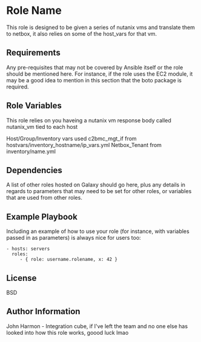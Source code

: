 Role Name
=========

This role is designed to be given a series of nutanix vms and translate them to netbox, it also relies on some of the host_vars for that vm.

Requirements
------------

Any pre-requisites that may not be covered by Ansible itself or the role should be mentioned here. For instance, if the role uses the EC2 module, it may be a good idea to mention in this section that the boto package is required.

Role Variables
--------------

This role relies on you haveing a nutanix vm response body called nutanix_vm tied to each host

Host/Group/Inventory vars used
c2bmc_mgt_if from hostvars/inventory_hostname/ip_vars.yml
Netbox_Tenant from inventory/name.yml


Dependencies
------------

A list of other roles hosted on Galaxy should go here, plus any details in regards to parameters that may need to be set for other roles, or variables that are used from other roles.

Example Playbook
----------------

Including an example of how to use your role (for instance, with variables passed in as parameters) is always nice for users too:

    - hosts: servers
      roles:
         - { role: username.rolename, x: 42 }

License
-------

BSD

Author Information
------------------

John Harmon - Integration cube, if I've left the team and no one else has looked into how this role works, goood luck lmao
